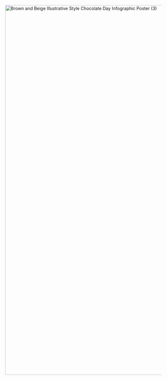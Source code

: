 <img width="1191" alt="Brown and Beige Illustrative Style Chocolate Day Infographic Poster (3)" src="https://github.com/user-attachments/assets/c6e1fc42-fd8c-4062-95f8-c338df392f42" />
